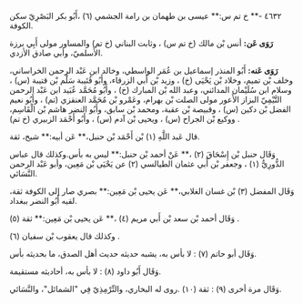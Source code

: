 ٤٦٣٢ -** خ تم س:** عيسى بن طهمان بن رامة الجشمي (٦) ،أَبُو بكر البَصْرِيّ سكن الكوفة.

**رَوَى عَن:** أنس بْن مالك (خ تم س) ، وثابت البناني (خ تم) والمساور مولى أَبِي برزة الأَسلميّ، وأبي صادق الأزدي.

**رَوَى عَنه:** أَبُو المنذر إسماعيل بن عُمَر الواسطي، وخالد ابن عَبْد الرحمن الخراساني، وخلف بْن تميم، وخلاد بْن يَحْيَى (خ) ، وزيد بْن أَبي الزرقاء، وأَبُو قُتَيبة سَلْم بْن قتيبة (س) ، وسلام ابن سُلَيْمان المدائني، وعبد الله بْن المبارك (خ) ، وأَبُو مُحَمَّد عُبَيد ابن عَبْد الرحمن التَّيْمِيّ البزاز الأَعور مولى الصلت بْن بهرام، وعَمْرو بْن مُحَمَّد العنقزي (تم) ، وأَبُو نعيم الفضل بْن دكين (س) ، وقبيصة بْن عقبة، ومحمد بْن سابق، وأَبُو النضر هاشم بْن الْقَاسِم، ووكيع بْن الجراح (س) ، ويحيى بْن آدم (س) ، وأَبُو أَحْمَد الزبيري (خ تم) .

قال عَبد اللَّهِ (١) بْن أَحْمَد بْن حنبل،** عَن أبيه:** شيخ، ثقة.

وَقَال حنبل بْن إِسْحَاقَ (٢) ،** عَنْ أحمد بْن حنبل:** ليس به بأس.وكذلك قال عباس الدُّورِيُّ (١) ، وجعفر بْن أَبي عثمان الطيالسي (٢) عن يَحْيَى بْن مَعِين، وأبو عَبْد الرحمن النَّسَائي.

وَقَال المفضل (٣) بْن غسان الغلابي،** عَن يحيى بْن مَعِين:** بصري صار إلى الكوفة ثقة، لقيه أَبُو النضر ببغداد.

وَقَال أحمد بْن سعد بْن أَبي مريم (٤) ،** عَن يحيى بْن مَعِين:** ثقة (٥) .

وكذلك قال يعقوب بْن سفيان (٦) .

وَقَال أبو حاتم (٧) : لا بأس به، يشبه حديثه حديث أهل الصدق، ما بحديثه بأس.

وَقَال أَبُو داود (٨) : لا بأس به، أحاديثه مستقيمة.

وَقَال مرة أخرى (٩) : ثقة (١٠) .روى له البخاري، والتِّرْمِذِيّ فِي "الشمائل"، والنَّسَائي.